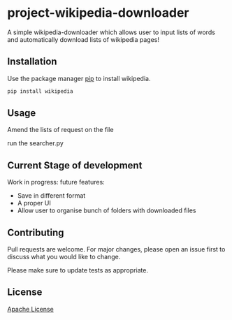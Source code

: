 # project-wikipedia-downloader

A simple wikipedia-downloader which allows user to input lists of words and automatically download lists of wikipedia pages!

## Installation

Use the package manager [pip](https://pip.pypa.io/en/stable/) to install wikipedia.

```bash
pip install wikipedia
```

## Usage

Amend the lists of request on the file

run the searcher.py

## Current Stage of development
Work in progress:
future features:
- Save in different format
- A proper UI
- Allow user to organise bunch of folders with downloaded files


## Contributing
Pull requests are welcome. For major changes, please open an issue first to discuss what you would like to change.

Please make sure to update tests as appropriate.

## License
[Apache License](http://www.apache.org/licenses/)